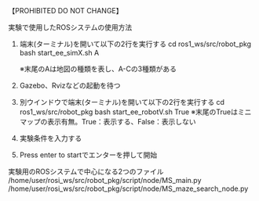 【PROHIBITED DO NOT CHANGE】

実験で使用したROSシステムの使用方法
1) 端末(ターミナル)を開いて以下の2行を実行する
   cd ros1_ws/src/robot_pkg
   bash start_ee_simX.sh A

   ※末尾のAは地図の種類を表し、A-Cの3種類がある

2) Gazebo、Rvizなどの起動を待つ

3) 別ウインドウで端末(ターミナル)を開いて以下の2行を実行する
   cd ros1_ws/src/robot_pkg
   bash start_ee_robotV.sh True
   ※末尾のTrueはミニマップの表示有無。True：表示する、False：表示しない

4) 実験条件を入力する

5) Press enter to startでエンターを押して開始

実験用のROSシステムで中心になる2つのファイル
/home/user/rosi_ws/src/robot_pkg/script/node/MS_main.py
/home/user/rosi_ws/src/robot_pkg/script/node/MS_maze_search_node.py
